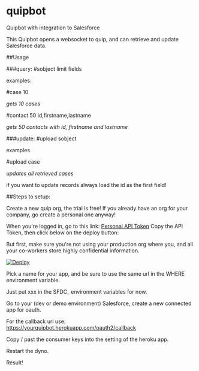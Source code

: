 # quipbot
Quipbot with integration to Salesforce

This Quipbot opens a websocket to quip, and can retrieve and update Salesforce data.


##Usage

###query:
\#sobject limit fields

examples:

\#case 10

*gets 10 cases*

\#contact 50 id,firstname,lastname

*gets 50 contacts with id, firstname and lastname*

###update:
\#upload sobject

examples

\#upload case

*updates all retrieved cases* 

if you want to update records always load the id as the first field!

##Steps to setup:

Create a new quip org, the trial is free! If you already have an org for your company, go create a personal one anyway!

When you're logged in, go to this link: <a href="https://quip.com/api/personal-token" target="new">Personal API Token</a>
Copy the API Token, then click below on the deploy button:

But first, make sure you're not using your production org where you, and all your co-workers store highly confidential information.

[![Deploy](https://www.herokucdn.com/deploy/button.svg)](https://heroku.com/deploy)

Pick a name for your app, and be sure to use the same url in the WHERE environment variable.

Just put xxx in the SFDC_ environment variables for now.

Go to your (dev or demo environment) Salesforce, create a new connected app for oauth.

For the callback url use: https://yourquipbot.herokuapp.com/oauth2/callback

Copy / past the consumer keys into the setting of the heroku app.

Restart the dyno.





Result!
